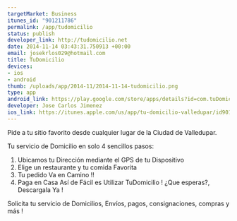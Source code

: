 ```yaml
--- 
targetMarket: Business
itunes_id: "901211786"
permalink: /app/tudomicilio
status: publish
developer_link: http://tudomicilio.net
date: 2014-11-14 03:43:31.750913 +00:00
email: josekrlos029@hotmail.com
title: TuDomicilio
devices: 
- ios
- android
thumb: /uploads/app/2014-11/2014-11-14-tudomicilio.png
type: app
android_link: https://play.google.com/store/apps/details?id=com.tuDomicilio.tuDomicilio
developer: Jose Carlos Jimenez
ios_link: https://itunes.apple.com/us/app/tu-domicilio-valledupar/id901211786?l=es&ls=1&mt=8
---
```


Pide a tu sitio favorito desde cualquier lugar de la Ciudad de Valledupar.

Tu servicio de Domicilio en solo 4 sencillos pasos:
1. Ubicamos tu Dirección mediante el GPS de tu Dispositivo 
2. Elige un restaurante y tu comida Favorita
3. Tu pedido Va en Camino !! 
4. Paga en Casa
Así de Fácil es Utilizar TuDomicilio ! ¿Que esperas?, Descargala Ya !

Solicita tu servicio de Domicilios, Envíos, pagos, consignaciones, compras y más !
